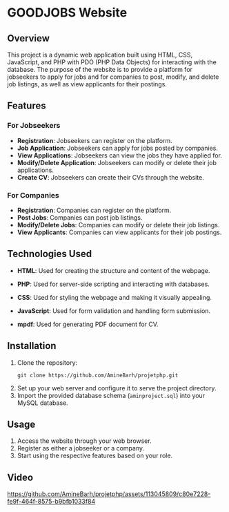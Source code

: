 # GOODJOBS Website

## Overview
This project is a dynamic web application built using HTML, CSS, JavaScript, and PHP with PDO (PHP Data Objects) for interacting with the database. The purpose of the website is to provide a platform for jobseekers to apply for jobs and for companies to post, modify, and delete job listings, as well as view applicants for their postings.

## Features

### For Jobseekers
- **Registration**: Jobseekers can register on the platform.
- **Job Application**: Jobseekers can apply for jobs posted by companies.
- **View Applications**: Jobseekers can view the jobs they have applied for.
- **Modify/Delete Application**: Jobseekers can modify or delete their job applications.
- **Create CV**: Jobseekers can create their CVs through the website.

### For Companies
- **Registration**: Companies can register on the platform.
- **Post Jobs**: Companies can post job listings.
- **Modify/Delete Jobs**: Companies can modify or delete their job listings.
- **View Applicants**: Companies can view applicants for their job postings.

## Technologies Used

- **HTML**: Used for creating the structure and content of the webpage.

- **PHP**: Used for server-side scripting and interacting with databases.

- **CSS**: Used for styling the webpage and making it visually appealing.

- **JavaScript**: Used for form validation and handling form submission.


- **mpdf**: Used for generating PDF document for CV.

## Installation
1. Clone the repository:
   ```
   git clone https://github.com/AmineBarh/projetphp.git
   ```
2. Set up your web server and configure it to serve the project directory.
3. Import the provided database schema (`aminproject.sql`) into your MySQL database.
   
## Usage
1. Access the website through your web browser.
2. Register as either a jobseeker or a company.
3. Start using the respective features based on your role.

## Video


https://github.com/AmineBarh/projetphp/assets/113045809/c80e7228-fe9f-464f-8575-b9bfb1033f84

